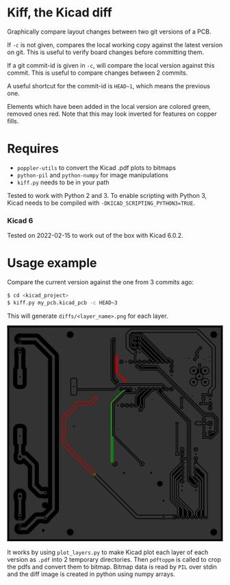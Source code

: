 # Kiff, the Kicad diff
Graphically compare layout changes between two git versions of a PCB.

If `-c` is not given, compares the local working copy against the latest
version on git. This is useful to verify board changes before
committing them.

If a git commit-id is given in `-c`, will compare the local version
against this commit. This is useful to compare changes between 2 commits.

A useful shortcut for the commit-id is `HEAD~1`, which means the previous one.

Elements which have been added in the local version are colored green,
removed ones red.
Note that this may look inverted for features on copper fills.

# Requires
  * `poppler-utils` to convert the Kicad .pdf plots to bitmaps
  * `python-pil` and `python-numpy` for image manipulations
  * `kiff.py` needs to be in your path

Tested to work with Python 2 and 3. To enable scripting with Python 3, Kicad needs to be compiled with `-DKICAD_SCRIPTING_PYTHON3=TRUE`.

### Kicad 6
Tested on 2022-02-15 to work out of the box with Kicad 6.0.2.

# Usage example
Compare the current version against the one from 3 commits ago:

```bash
$ cd <kicad_project>
$ kiff.py my_pcb.kicad_pcb -c HEAD~3
```

This will generate `diffs/<layer_name>.png` for each layer.

![diff example](example.png)

It works by using `plot_layers.py` to make Kicad plot each layer of each version as `.pdf` into 2 temporary directories.
Then `pdftoppm` is called to crop the pdfs and convert them to bitmap. Bitmap data is read by `PIL` over stdin and the diff image is created in python using numpy arrays.
